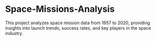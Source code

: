 # Space-Missions-Analysis
This project analyzes space mission data from 1957 to 2020, providing insights into launch trends, success rates, and key players in the space industry.
